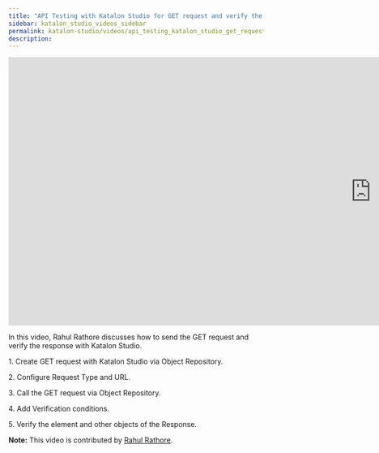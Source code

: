 ```yaml
---
title: "API Testing with Katalon Studio for GET request and verify the response"
sidebar: katalon_studio_videos_sidebar
permalink: katalon-studio/videos/api_testing_katalon_studio_get_request_verify_response.html
description: 
---
```


<iframe width="1432" height="529" src="https://www.youtube.com/embed/tEYxORPJWZQ?list=PLlsKgYi2Lw732Snuu4qPlkvnOykiiatKc" frameborder="0" allow="accelerometer; autoplay; clipboard-write; encrypted-media; gyroscope; picture-in-picture" allowfullscreen></iframe>

In this video, Rahul Rathore discusses how to send the GET request and verify the response with Katalon Studio.

1\. Create GET request with Katalon Studio via Object Repository.

2\. Configure Request Type and URL.

3\. Call the GET request via Object Repository.

4\. Add Verification conditions.

5\. Verify the element and other objects of the Response.

**Note:** This video is contributed by [Rahul Rathore](https://www.youtube.com/channel/UCeuu4kw1a7SRSdH7TGAn7gg).
